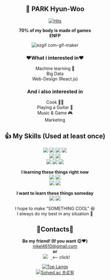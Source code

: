 <div align="center">
  
**👋 PARK Hyun-Woo**
----
  
  [![Hits](https://hits.seeyoufarm.com/api/count/incr/badge.svg?url=https%3A%2F%2Fgithub.com%2Fnikel4610&count_bg=%23FF69B4&title_bg=%23000000&icon=github.svg&icon_color=%23E7E7E7&title=Today%27s_Hits&edge_flat=false)](https://hits.seeyoufarm.com)  
    
    
  **70% of my body is made of games**  
  **ENFP**
  
  ![ezgif com-gif-maker](https://user-images.githubusercontent.com/73810942/147845157-df1aeb26-213a-400e-86c2-2bac413efe00.gif)


### **❤️What i interested in❤️**  
Machine learning 🤖   
Big Data     
Web-Design (React.js)

### **And i also interested in**  
Cook  🧑‍🍳  
Playing a Guitar 🎸  
Music & Game   🎮    
Marketing

**:thumbsup: My Skills (Used at least once)**    
  ----
<img src="https://img.shields.io/badge/Python-4381b3?style=flat-square&logo=Python&logoColor=white"/> <img src="https://img.shields.io/badge/MySQL-4479A1?style=flat-square&logo=MySQL&logoColor=white"/> <img src="https://img.shields.io/badge/Ubuntu-e95428?style=flat-square&logo=Ubuntu&logoColor=white"/> <img src="https://img.shields.io/badge/Django-092e20?style=flat-square&logo=Django&logoColor=white"/>   
  <img src="https://img.shields.io/badge/AdobePremierePro-9999FF?style=flat-square&logo=AdobePremierePro&logoColor=black"/> <img src="https://img.shields.io/badge/AdobeAfterEffects-9999FF?style=flat-square&logo=AdobeAfterEffects&logoColor=black"/>   
  <img src="https://img.shields.io/badge/Git-f05032?style=flat-square&logo=Git&logoColor=white"/> <img src="https://img.shields.io/badge/Slack-4a154b?style=flat-square&logo=Slack&logoColor=white"/> <img src="https://img.shields.io/badge/Notion-000000?style=flat-square&logo=Notion&logoColor=white"/> 
    
  **I learning these things right now**    
  <img src="https://img.shields.io/badge/React-61dafb?style=flat-square&logo=React&logoColor=black"/> <img src="https://img.shields.io/badge/JavaScript-f7df1e?style=flat-square&logo=JavaScript&logoColor=white"/>  
  <img src="https://img.shields.io/badge/HTML-E34F26?style=flat-square&logo=HTML5&logoColor=black"/> <img src="https://img.shields.io/badge/CSS-1572B6?style=flat-square&logo=CSS3&logoColor=white"/> 
  
  **I want to learn these things someday**  
  <img src="https://img.shields.io/badge/Android-3ddc84?style=flat-square&logo=Android&logoColor=white"/> <img src="https://img.shields.io/badge/Go-00add8?style=flat-square&logo=Go&logoColor=white"/>
  

I hope to make "SOMETHING COOL" 😆  
I always do my best in any situation 💪   
    
  **:sparkling_heart:Contacts:sparkling_heart:**  
  ----
  **Be my friend! (If you want 😉❤️)**  
    nikel4610@gmail.com    
  **or**  
  <a href="https://www.instagram.com/nikel4610/"> 
    <img 
        src="http://img.shields.io/badge/Instagram-e4405f?style=flat&logo=Instagram&logoColor=white&link=https://www.instagram.com/nikel4610/"
        style="height : auto; margin-left : 10px; margin-right : 10px;"/>
</a>  <-- click!
    
  [![Top Langs](https://github-readme-stats.vercel.app/api/top-langs/?username=nikel4610&layout=compact)](https://github.com/anuraghazra/github-readme-stats)  
            [![Solved.ac
프로필](http://mazassumnida.wtf/api/v2/generate_badge?boj=nikel4610)](https://solved.ac/nikel4610)
  </div>  

